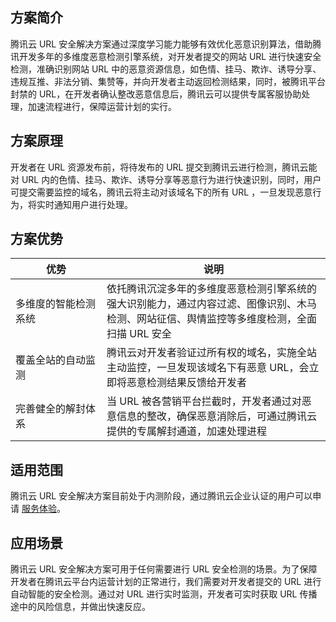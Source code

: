 ## 方案简介
腾讯云 URL 安全解决方案通过深度学习能力能够有效优化恶意识别算法，借助腾讯开发多年的多维度恶意检测引擎系统，对开发者提交的网站 URL 进行快速安全检测，准确识别网站 URL 中的恶意资源信息，如色情、挂马、欺诈、诱导分享、违规互推、非法分销、集赞等，并向开发者主动返回检测结果，同时，被腾讯平台封禁的 URL，在开发者确认整改恶意信息后，腾讯云可以提供专属客服协助处理，加速流程进行，保障运营计划的实行。

## 方案原理
开发者在 URL 资源发布前，将待发布的 URL 提交到腾讯云进行检测，腾讯云能对 URL 内的色情、挂马、欺诈、诱导分享等恶意行为进行快速识别，同时，用户可提交需要监控的域名，腾讯云将主动对该域名下的所有 URL ，一旦发现恶意行为，将实时通知用户进行处理。

## 方案优势

<style>
table th:first-of-type {
    width: 130px;
}
</style>

| 优势 | 说明 |
|---------|---------|
| 多维度的智能检测系统 | 依托腾讯沉淀多年的多维度恶意检测引擎系统的强大识别能力，通过内容过滤、图像识别、木马检测、网站征信、舆情监控等多维度检测，全面扫描 URL 安全 |
| 覆盖全站的自动监测 | 腾讯云对开发者验证过所有权的域名，实施全站主动监控，一旦发现该域名下有恶意 URL，会立即将恶意检测结果反馈给开发者 |
| 完善健全的解封体系 | 当 URL 被各营销平台拦截时，开发者通过对恶意信息的整改，确保恶意消除后，可通过腾讯云提供的专属解封通道，加速处理进程 |

## 适用范围
腾讯云 URL 安全解决方案目前处于内测阶段，通过腾讯云企业认证的用户可以申请 [服务体验](http://console.cloud.tencent.com/tianyu/overview)。

## 应用场景
腾讯云 URL 安全解决方案可用于任何需要进行 URL 安全检测的场景。为了保障开发者在腾讯云平台内运营计划的正常进行，我们需要对开发者提交的 URL 进行自动智能的安全检测。通过对 URL 进行实时监测，开发者可实时获取 URL 传播途中的风险信息，并做出快速反应。
